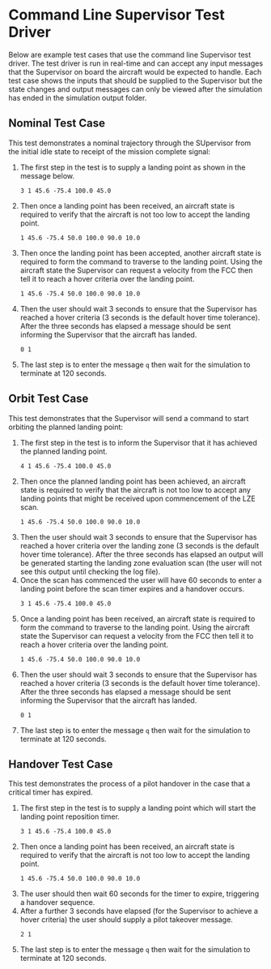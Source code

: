 Command Line Supervisor Test Driver
==========================================
Below are example test cases that use the command line Supervisor test driver. The test driver is run in real-time and can accept any input messages that the Supervisor on board the aircraft would be expected to handle. Each test case shows the inputs that should be supplied to the Supervisor but the state changes and output messages can only be viewed after the simulation has ended in the simulation output folder.

Nominal Test Case
------------------------------------------
This test demonstrates a nominal trajectory through the SUpervisor from the initial idle state to receipt of the mission complete signal:
1. The first step in the test is to supply a landing point as shown in the message below.
	```
	3 1 45.6 -75.4 100.0 45.0
	```
2. Then once a landing point has been received, an aircraft state is required to verify that the aircraft is not too low to accept the landing point. 
	```
	1 45.6 -75.4 50.0 100.0 90.0 10.0
	```
3. Then once the landing point has been accepted, another aircraft state is required to form the command to traverse to the landing point. Using the aircraft state the Supervisor can request a velocity from the FCC then tell it to reach a hover criteria over the landing point. 
	```
	1 45.6 -75.4 50.0 100.0 90.0 10.0
	```
4. Then the user should wait 3 seconds to ensure that the Supervisor has reached a hover criteria (3 seconds is the default hover time tolerance). After the three seconds has elapsed a message should be sent informing the Supervisor that the aircraft has landed.
	```
	0 1
	```
5. The last step is to enter the message `q` then wait for the simulation to terminate at 120 seconds.

Orbit Test Case
------------------------------------------
This test demonstrates that the Supervisor will send a command to start orbiting the planned landing point:
1. The first step in the test is to inform the Supervisor that it has achieved the planned landing point.
	```
	4 1 45.6 -75.4 100.0 45.0
	```
2. Then once the planned landing point has been achieved, an aircraft state is required to verify that the aircraft is not too low to accept any landing points that might be received upon commencement of the LZE scan. 
	```
	1 45.6 -75.4 50.0 100.0 90.0 10.0
	```
3. Then the user should wait 3 seconds to ensure that the Supervisor has reached a hover criteria over the landing zone (3 seconds is the default hover time tolerance). After the three seconds has elapsed an output will be generated starting the landing zone evaluation scan (the user will not see this output until checking the log file).
4. Once the scan has commenced the user will have 60 seconds to enter a landing point before the scan timer expires and a handover occurs.
	```
	3 1 45.6 -75.4 100.0 45.0
	```
5. Once a landing point has been received, an aircraft state is required to form the command to traverse to the landing point. Using the aircraft state the Supervisor can request a velocity from the FCC then tell it to reach a hover criteria over the landing point. 
	```
	1 45.6 -75.4 50.0 100.0 90.0 10.0
	```
6. Then the user should wait 3 seconds to ensure that the Supervisor has reached a hover criteria (3 seconds is the default hover time tolerance). After the three seconds has elapsed a message should be sent informing the Supervisor that the aircraft has landed.
	```
	0 1
	```
7. The last step is to enter the message `q` then wait for the simulation to terminate at 120 seconds.

Handover Test Case
------------------------------------------
This test demonstrates the process of a pilot handover in the case that a critical timer has expired.
1. The first step in the test is to supply a landing point which will start the landing point reposition timer.
	```
	3 1 45.6 -75.4 100.0 45.0 
	```
2. Then once a landing point has been received, an aircraft state is required to verify that the aircraft is not too low to accept the landing point. 
	```
	1 45.6 -75.4 50.0 100.0 90.0 10.0
	```
3. The user should then wait 60 seconds for the timer to expire, triggering a handover sequence.
4. After a further 3 seconds have elapsed (for the Supervisor to achieve a hover criteria) the user should supply a pilot takeover message.
	```
	2 1
	```
5. The last step is to enter the message `q` then wait for the simulation to terminate at 120 seconds.
